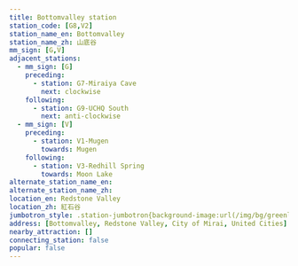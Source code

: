 ```yaml
---
title: Bottomvalley station
station_code: [G8,V2]
station_name_en: Bottomvalley
station_name_zh: 山底谷
mm_sign: [G,V]
adjacent_stations:
  - mm_sign: [G]
    preceding:
      - station: G7-Miraiya Cave
        next: clockwise
    following:
      - station: G9-UCHQ South
        next: anti-clockwise
  - mm_sign: [V]
    preceding:
      - station: V1-Mugen
        towards: Mugen
    following:
      - station: V3-Redhill Spring
        towards: Moon Lake
alternate_station_name_en: 
alternate_station_name_zh: 
location_en: Redstone Valley
location_zh: 紅石谷
jumbotron_style: .station-jumbotron{background-image:url(/img/bg/greenline.png),url(/img/bg/victoryline.png);background-repeat:no-repeat;background-size:100% 10px;background-position:0 115px,0 145px}
address: [Bottomvalley, Redstone Valley, City of Mirai, United Cities]
nearby_attraction: []
connecting_station: false
popular: false
---
```



